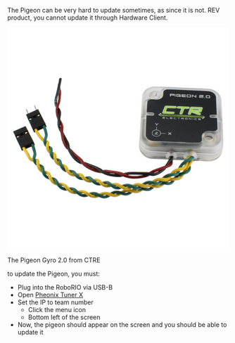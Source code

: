 
The Pigeon can be very hard to update sometimes, as since it is not. REV product, you cannot update it through Hardware Client.

![](Images/pigeongyro.jpg)

The Pigeon Gyro 2.0 from CTRE

to update the Pigeon, you must:

-   Plug into the RoboRIO via USB-B
-   Open [Pheonix Tuner X](https://v6.docs.ctr-electronics.com/en/stable/docs/tuner/index.html)
-   Set the IP to team number
    -   Click the menu icon
    -   Bottom left of the screen
-   Now, the pigeon should appear on the screen and you should be able to update it